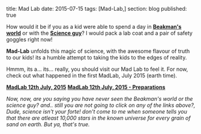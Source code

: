 title: Mad Lab
date: 2015-07-15
tags: [Mad-Lab,]
section: blog
published: true

How would it be if you as a kid were able to spend a day in **[Beakman's world](https://www.youtube.com/channel/UCE5CfDqvAJgkZlTbigkUYXg)**
or with the **[Science guy](https://www.youtube.com/user/billmnyethescience)**? I would pack a lab coat and a pair of safety goggles right now! 

**Mad-Lab** unfolds this magic of science, with the awesome flavour of truth to our kids! its a humble attempt to taking the kids to the edges of reality.

Hmmm, its a... its... really, you should visit our Mad Lab to feel it. For now, check out what happened in the first MadLab, July 2015 (earth time).

**[MadLab 12th July, 2015](/blog/mad-lab/mad-lab-12th-july-2015/)**
**[MadLab 12th July, 2015 - Preparations](/blog/mad-lab/mad-lab-12th-july-2015-prep/)**
  
*Now, now, are you saying you have never seen the Beakman's world or the science guy? and.. still you are not going to click on any of the links above?, 
Dude, science isn't your forte! 
don't come to me when someone tells you that there are atleast 10,000 stars in the known universe for every grain of sand on earth. 
But ya, that's true.*